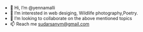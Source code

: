 - 👋 Hi, I’m @yennamalli
- 👀 I’m interested in web desiging, Wildlife photography,Poetry.
- 💞️ I’m looking to collaborate on the above mentioned topics
- 📫 Reach me sudarsanym@gmail.com

<!---
yennamalli/yennamalli is a ✨ special ✨ repository because its `README.md` (this file) appears on your GitHub profile.
You can click the Preview link to take a look at your changes.
--->
